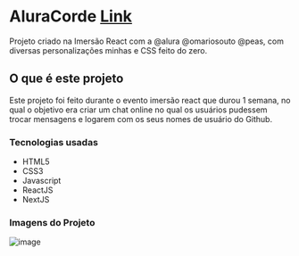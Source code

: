 <h1> AluraCorde <a href="https://alura-cord-jean-berly.vercel.app/">Link</a></h1>
Projeto criado na Imersão React com a @alura @omariosouto @peas, com diversas personalizações minhas e CSS feito do zero.
<h2> O que é este projeto </h2>
<p>
Este projeto foi feito durante o evento imersão react que durou 1 semana, no qual o objetivo era criar um chat online no qual
os usuários pudessem trocar mensagens e logarem com os seus nomes de usuário do Github.
</p>
<h3>Tecnologias usadas</h3>
<ul>
  <li>HTML5</li>
  <li>CSS3</li>
  <li>Javascript</li>
  <li>ReactJS</li>
  <li>NextJS</li>
</ul>
<h3>Imagens do Projeto</h3>

![image](https://user-images.githubusercontent.com/94989737/152411205-23d5cf84-3d2b-4634-a82b-5772148d4ed5.png)

